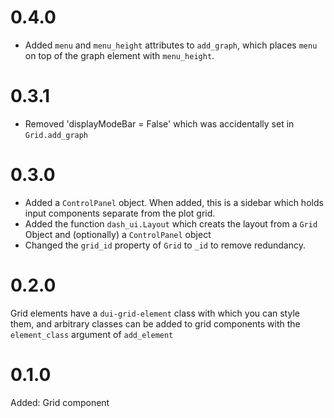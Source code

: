 # 0.4.0
* Added `menu` and `menu_height` attributes to `add_graph`, which places `menu`
on top of the graph element with `menu_height`.

# 0.3.1
* Removed 'displayModeBar = False' which was accidentally set in `Grid.add_graph`

# 0.3.0
* Added a `ControlPanel` object. When added, this is a sidebar which holds input components separate from the plot grid.
* Added the function `dash_ui.Layout` which creats the layout from a `Grid` Object and (optionally) a `ControlPanel` object
* Changed the `grid_id` property of `Grid` to `_id` to remove redundancy.

# 0.2.0
Grid elements have a `dui-grid-element` class with which you can style them, and 
arbitrary classes can be added to grid components with the `element_class` argument of 
`add_element`

# 0.1.0
Added: Grid component

